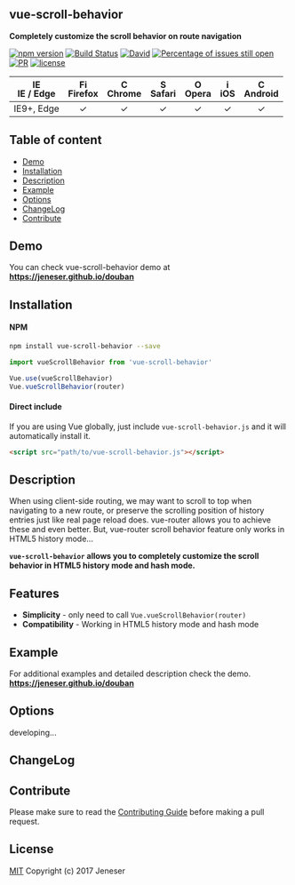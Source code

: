 ## vue-scroll-behavior

**Completely customize the scroll behavior on route navigation**

[![npm version](https://badge.fury.io/js/vue-scroll-behavior.svg)](https://badge.fury.io/js/vue-scroll-behavior) [![Build Status](https://travis-ci.org/jeneser/vue-scroll-behavior.svg?branch=master)](https://travis-ci.org/jeneser/vue-scroll-behavior) [![David](https://img.shields.io/david/expressjs/express.svg?style=flat-square)](https://github.com/jeneser/douban) [![Percentage of issues still open](http://isitmaintained.com/badge/open/jeneser/vue-scroll-behavior.svg)](http://isitmaintained.com/project/jeneser/vue-scroll-behavior "Percentage of issues still open") [![PR](https://img.shields.io/badge/PR-welcome-brightgreen.svg)](https://github.com/jeneser/vue-scroll-behavior/pulls) [![license](https://img.shields.io/badge/license-MIT-brightgreen.svg)](https://github.com/jeneser/vue-scroll-behavior/blob/master/LICENSE)

| [<img src="https://raw.githubusercontent.com/godban/browsers-support-badges/master/src/images/edge.png" alt="IE / Edge" width="16px" height="16px" />](http://godban.github.io/browsers-support-badges/)</br>IE / Edge | [<img src="https://raw.githubusercontent.com/godban/browsers-support-badges/master/src/images/firefox.png" alt="Firefox" width="16px" height="16px" />](http://godban.github.io/browsers-support-badges/)</br>Firefox | [<img src="https://raw.githubusercontent.com/godban/browsers-support-badges/master/src/images/chrome.png" alt="Chrome" width="16px" height="16px" />](http://godban.github.io/browsers-support-badges/)</br>Chrome | [<img src="https://raw.githubusercontent.com/godban/browsers-support-badges/master/src/images/safari.png" alt="Safari" width="16px" height="16px" />](http://godban.github.io/browsers-support-badges/)</br>Safari | [<img src="https://raw.githubusercontent.com/godban/browsers-support-badges/master/src/images/opera.png" alt="Opera" width="16px" height="16px" />](http://godban.github.io/browsers-support-badges/)</br>Opera | [<img src="https://raw.githubusercontent.com/godban/browsers-support-badges/master/src/images/safari-ios.png" alt="iOS Safari" width="16px" height="16px" />](http://godban.github.io/browsers-support-badges/)</br>iOS | [<img src="https://raw.githubusercontent.com/godban/browsers-support-badges/master/src/images/chrome-android.png" alt="Chrome for Android" width="16px" height="16px" />](http://godban.github.io/browsers-support-badges/)</br>Android |
|:---------:|:---------:|:---------:|:---------:|:---------:|:---------:|:---------:|
| IE9+, Edge| &check;| &check; | &check; | &check; | &check; | &check;


## Table of content

- [Demo](#demo)
- [Installation](#installation)
- [Description](#description)
- [Example](#example)
- [Options](#options)
- [ChangeLog](#ChangeLog)
- [Contribute](#Contribute)

## Demo
You can check vue-scroll-behavior demo at **https://jeneser.github.io/douban**

## Installation

#### NPM
```bash
npm install vue-scroll-behavior --save
```

```javascript
import vueScrollBehavior from 'vue-scroll-behavior'

Vue.use(vueScrollBehavior)
Vue.vueScrollBehavior(router)
```

#### Direct include

If you are using Vue globally, just include `vue-scroll-behavior.js` and it will automatically install it.

```html
<script src="path/to/vue-scroll-behavior.js"></script>
```

## Description

When using client-side routing, we may want to scroll to top when navigating to a new route, or preserve the scrolling position of history entries just like real page reload does. vue-router allows you to achieve these and even better. But, vue-router scroll behavior feature only works in HTML5 history mode...

**`vue-scroll-behavior` allows you to completely customize the scroll behavior in HTML5 history mode and hash mode.**

## Features

* **Simplicity** - only need to call `Vue.vueScrollBehavior(router)`
* **Compatibility** - Working in HTML5 history mode and hash mode

## Example

For additional examples and detailed description check the demo. **https://jeneser.github.io/douban**

## Options

developing...

## ChangeLog

## Contribute

Please make sure to read the [Contributing Guide](https://github.com/jeneser/vue-scroll-behavior/blob/master/CONTRIBUTING.md) before making a pull request.

## License

[MIT](https://github.com/jeneser/douban/blob/master/LICENSE) Copyright (c) 2017 Jeneser
